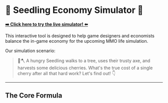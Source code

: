 # 🌱 Seedling Economy Simulator 🍒

[**➡️ Click here to try the live simulator! ⬅️**](https://value-chain-1i8468xyv-rahimjackass-projects.vercel.app/)

This interactive tool is designed to help game designers and economists balance the in-game economy for the upcoming MMO life simulation.

Our simulation scenario:

> 🌳🪓 A hungry Seedling walks to a tree, uses their trusty axe, and harvests some delicious cherries. What's the true cost of a single cherry after all that hard work? Let's find out! 👇

---

## The Core Formula
